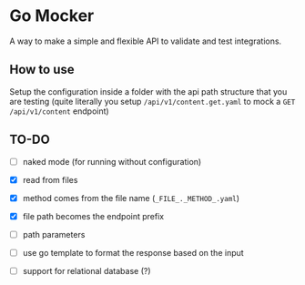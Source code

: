 # Go Mocker
A way to make a simple and flexible API to validate and test integrations.

## How to use
Setup the configuration inside a folder with the api path structure that you are testing (quite
literally you setup `/api/v1/content.get.yaml` to mock a `GET /api/v1/content` endpoint)

## TO-DO
- [ ] naked mode (for running without configuration)
- [x] read from files
- [x] method comes from the file name (`_FILE_._METHOD_.yaml`)
- [x] file path becomes the endpoint prefix
- [ ] path parameters 
- [ ] use go template to format the response based on the input
- [ ] support for relational database (?)

